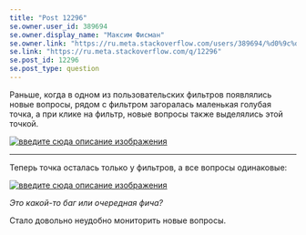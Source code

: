 ```yaml
---
title: "Post 12296"
se.owner.user_id: 389694
se.owner.display_name: "Максим Фисман"
se.owner.link: "https://ru.meta.stackoverflow.com/users/389694/%d0%9c%d0%b0%d0%ba%d1%81%d0%b8%d0%bc-%d0%a4%d0%b8%d1%81%d0%bc%d0%b0%d0%bd"
se.link: "https://ru.meta.stackoverflow.com/q/12296"
se.post_id: 12296
se.post_type: question
---
```

<p>Раньше, когда в одном из пользовательских фильтров появлялись новые вопросы, рядом с фильтром загоралась маленькая голубая точка, а при клике на фильтр, новые вопросы также выделялись этой точкой.</p>
<p><a href="https://i.stack.imgur.com/Ao0mj.png" rel="nofollow noreferrer"><img src="https://i.stack.imgur.com/Ao0mj.png" alt="введите сюда описание изображения" /></a></p>
<hr />
<p>Теперь точка осталась только у фильтров, а все вопросы одинаковые:</p>
<p><a href="https://i.stack.imgur.com/PE37G.png" rel="nofollow noreferrer"><img src="https://i.stack.imgur.com/PE37G.png" alt="введите сюда описание изображения" /></a></p>
<p><em>Это какой-то баг или очередная фича?</em></p>
<p>Стало довольно неудобно мониторить новые вопросы.</p>
